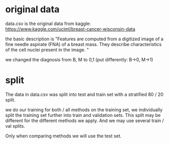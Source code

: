 # original data

data.csv is the original data from kaggle: https://www.kaggle.com/uciml/breast-cancer-wisconsin-data

the basic description is "Features are computed from a digitized image of a fine needle aspirate (FNA) of a breast mass. They describe characteristics of the cell nuclei present in the image. "

we changed the diagnosis from B, M to 0,1 (put differently: B->0, M->1)

# split

The data in data.csv was split into test and train set with a stratified 80 / 20 split.

we do our training for both / all methods on the training set, we individually split the training set further into train and validation sets. This split may be different for the different methods we apply.
And we may use several train / val splits.

Only when comparing methods we will use the test set.
